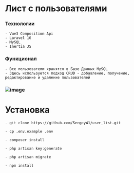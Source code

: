# Лист с пользователями
### Технологии
```
- Vue3 Composition Api
- Laravel 10
- MySQL
- Inertia JS
```

### Функционал
```
- Все пользователи хранятся в Базе Данных MySQL
- Здесь используется подход CRUD - добавление, получение, редактирование и удаление пользователей
```
### ![image](https://github.com/SergeyW1/user_list/assets/103772063/e7a98ce2-bdc7-4b58-bc7b-e36c66dcfe4c)


# Установка
```
- git clone https://github.com/SergeyW1/user_list.git

- cp .env.example .env

- composer install

- php artisan key:generate

- php artisan migrate

- npm install
```
